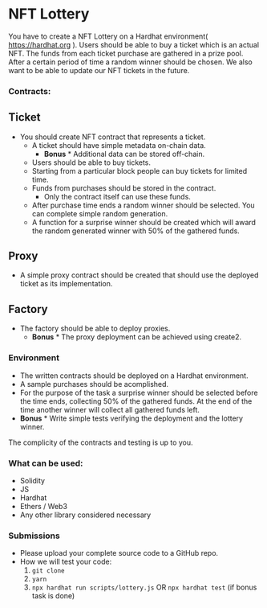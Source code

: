 # NFT Lottery #

You have to create a NFT Lottery on a Hardhat environment( https://hardhat.org ).
Users should be able to buy a ticket which is an actual NFT. The funds from each ticket purchase are gathered in a prize pool. After a certain period of time a random winner should be chosen. We also want to be able to update our NFT tickets in the future.

### Contracts:
## Ticket
* You should create NFT contract that represents a ticket.
    * A ticket should have simple metadata on-chain data.
        * **Bonus** * Additional data can be stored off-chain.
    * Users should be able to buy tickets.
    * Starting from a particular block people can buy tickets for limited time.
    * Funds from purchases should be stored in the contract.
        * Only the contract itself can use these funds.
    * After purchase time ends a random winner should be selected. You can complete simple random generation.
    * A function for a surprise winner should be created which will award the random generated winner with 50% of the gathered funds.

## Proxy
* A simple proxy contract should be created that should use the deployed ticket as its implementation.

## Factory
* The factory should be able to deploy proxies.
    * **Bonus** * The proxy deployment can be achieved using create2.

### Environment
* The written contracts should be deployed on a Hardhat environment.
* A sample purchases should be acomplished.
* For the purpose of the task a surprise winner should be selected before the time ends, collecting 50% of the gathered funds. At the end of the time another winner will collect all gathered funds left.
* **Bonus** * Write simple tests verifying the deployment and the lottery winner.

The complicity of the contracts and testing is up to you.

### What can be used:

* Solidity
* JS
* Hardhat
* Ethers / Web3
* Any other library considered necessary

### Submissions

* Please upload your complete source code to a GitHub repo.
* How we will test your code:
    1.	`git clone`
    2.	`yarn`
    3.	`npx hardhat run scripts/lottery.js` OR `npx hardhat test` (if bonus task is done)
